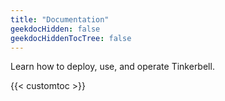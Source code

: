 ```yaml
---
title: "Documentation"
geekdocHidden: false
geekdocHiddenTocTree: false
---
```


Learn how to deploy, use, and operate Tinkerbell.

{{< customtoc >}}

